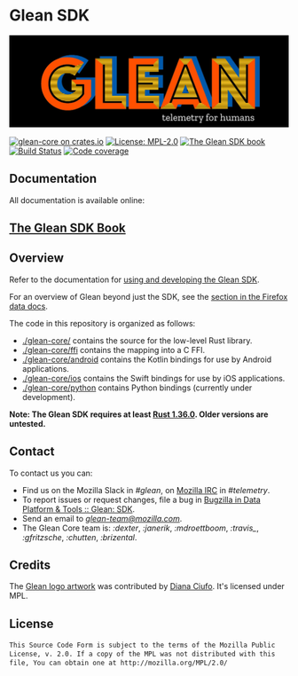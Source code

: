 # Glean SDK

![Glean logo](docs/glean.jpeg)

[![glean-core on crates.io](http://meritbadge.herokuapp.com/glean-core)](https://crates.io/crates/glean-core)
[![License: MPL-2.0](https://img.shields.io/crates/l/glean-core)](https://github.com/mozilla/glean/blob/master/LICENSE)
[![The Glean SDK book](https://img.shields.io/badge/Docs-Glean%20SDK-brightgreen)][book]
[![Build Status](https://img.shields.io/circleci/build/github/mozilla/glean/master)](https://circleci.com/gh/mozilla/glean)
[![Code coverage](https://img.shields.io/codecov/c/github/mozilla/glean)](https://codecov.io/gh/mozilla/glean)

## Documentation

All documentation is available online:

## [The Glean SDK Book][book]

## Overview

Refer to the documentation for [using and developing the Glean SDK][book].

For an overview of Glean beyond just the SDK, see the [section in the Firefox data docs](https://docs.telemetry.mozilla.org/concepts/glean/glean.html).

The code in this repository is organized as follows:

* [./glean-core/](glean-core) contains the source for the low-level Rust library.
* [./glean-core/ffi](glean-core/ffi) contains the mapping into a C FFI.
* [./glean-core/android](glean-core/android) contains the Kotlin bindings for use by Android applications.
* [./glean-core/ios](glean-core/ios) contains the Swift bindings for use by iOS applications.
* [./glean-core/python](glean-core/python) contains Python bindings (currently under development).

**Note: The Glean SDK requires at least [Rust 1.36.0](https://blog.rust-lang.org/2019/07/04/Rust-1.36.0.html). Older versions are untested.**

## Contact

To contact us you can:

* Find us on the Mozilla Slack in *#glean*, on [Mozilla IRC][mozirc] in *#telemetry*.
* To report issues or request changes, file a bug in [Bugzilla in Data Platform & Tools :: Glean: SDK][newbugzilla].
* Send an email to *glean-team@mozilla.com*.
* The Glean Core team is: *:dexter*, *:janerik*, *:mdroettboom*, *:travis_*, *:gfritzsche*, *:chutten*, *:brizental*.

## Credits

The [Glean logo artwork](https://dianaciufo.wordpress.com/2019/10/11/glean-graphic-identity-for-mozilla-firefox/) was contributed by [Diana Ciufo](https://dianaciufo.wordpress.com/).
It's licensed under MPL.

## License

    This Source Code Form is subject to the terms of the Mozilla Public
    License, v. 2.0. If a copy of the MPL was not distributed with this
    file, You can obtain one at http://mozilla.org/MPL/2.0/


[mozirc]: https://wiki.mozilla.org/IRC
[newbugzilla]: https://bugzilla.mozilla.org/enter_bug.cgi?assigned_to=nobody%40mozilla.org&bug_ignored=0&bug_severity=normal&bug_status=NEW&cf_fission_milestone=---&cf_fx_iteration=---&cf_fx_points=---&cf_status_firefox65=---&cf_status_firefox66=---&cf_status_firefox67=---&cf_status_firefox_esr60=---&cf_status_thunderbird_esr60=---&cf_tracking_firefox65=---&cf_tracking_firefox66=---&cf_tracking_firefox67=---&cf_tracking_firefox_esr60=---&cf_tracking_firefox_relnote=---&cf_tracking_thunderbird_esr60=---&product=Data%20Platform%20and%20Tools&component=Glean%3A%20SDK&contenttypemethod=list&contenttypeselection=text%2Fplain&defined_groups=1&flag_type-203=X&flag_type-37=X&flag_type-41=X&flag_type-607=X&flag_type-721=X&flag_type-737=X&flag_type-787=X&flag_type-799=X&flag_type-800=X&flag_type-803=X&flag_type-835=X&flag_type-846=X&flag_type-855=X&flag_type-864=X&flag_type-916=X&flag_type-929=X&flag_type-930=X&flag_type-935=X&flag_type-936=X&flag_type-937=X&form_name=enter_bug&maketemplate=Remember%20values%20as%20bookmarkable%20template&op_sys=Unspecified&priority=P3&&rep_platform=Unspecified&status_whiteboard=%5Btelemetry%3Aglean-rs%3Am%3F%5D&target_milestone=---&version=unspecified
[book]: https://mozilla.github.io/glean/
[rustdoc]: https://mozilla.github.io/glean/docs/index.html
[ktdoc]: https://mozilla.github.io/glean/javadoc/glean/index.html
